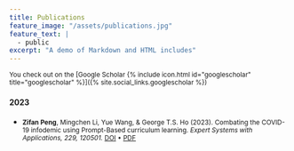 ```yaml
---
title: Publications
feature_image: "/assets/publications.jpg"
feature_text: |
  - public
excerpt: "A demo of Markdown and HTML includes"
---
```


<small>
You check out on the [Google Scholar {% include icon.html id="googlescholar" title="googlescholar" %}]({% site.social_links.googlescholar %})
</small>

#### 2023

- <small>**Zifan Peng**, Mingchen Li, Yue Wang, & George T.S. Ho (2023). Combating the COVID-19 infodemic using Prompt-Based curriculum learning. *Expert Systems with Applications, 229, 120501.* [DOI](https://doi.org/10.1016/j.eswa.2023.120501) • [PDF](https://pdf.sciencedirectassets.com/271506/1-s2.0-S0957417423X00141/1-s2.0-S0957417423010035/main.pdf?X-Amz-Security-Token=IQoJb3JpZ2luX2VjEGIaCXVzLWVhc3QtMSJIMEYCIQCYIHMJGpx4Gn4fsVCW0SrUhYcDsNKRyCJv4GDZ3bIM7wIhAPYd22qmNnAUnvruGyTOSPRD0RQ%2B14fXX9gwwSRAdhnkKrwFCOv%2F%2F%2F%2F%2F%2F%2F%2F%2F%2FwEQBRoMMDU5MDAzNTQ2ODY1IgzwMC54SCxVDCw0%2FGgqkAUfqKcxBPqFOBeqdGNEeRvHjP8%2FdzRx5rS8ACkabw9i%2BFyMc04jL4FyYFGRVJ%2FNQ%2B7ONhvewdRA8SVDkympuUt9AgQrUA%2BdbXRLSVekhh7uqDu8e5S5h8MJiFnN1EvIV9tPUJ%2FpjcbLOZc9u%2F6hiU7j0gpExDfXedTchlP9HuRXddi4rlysyTp%2Ff5qIElAAHeULscC03LNTVnmP3Y%2BzrotNqbkOatVnZkfVG9v9ogHEsz77N9dgWl37wEPWg9%2FndBsG4exr2h%2Bukil%2B3J7yIAtohGcBUSMAzzOq3xEFQqxuQHKvBKIli1i5Uf93KPaRicVPVPUBT3SCOm4hR%2BzdKziHtJRAxqobNTvTFlpklfDt%2FTlOImxIAq1vDtYxjqQWr2h%2FCZtRJ1AdSFMrudZPkoS9%2Bfq8jh9Ylm1bZ%2Fl5DngxrlHd7CoZQYeFSJLeZ0Po1P7d6IsNxa%2BBO9ZjRFcsTa0cQfCzZxQzmq7Xyv3%2BmrfJU3JXkxwFTsw%2B7vspXQwo7twjMlRx%2Bejeif8EImJum6GfePk%2BTcXFIRePEpqIjzPciFdTl%2BDTwj3W8%2BHe1bWwIFCQgWD0Sft9bXdRq4jHSnlKlq6bRBAjuJCKzBBlhbmNlIpScRw%2FETh%2BiRni6mkE6mTkHMj35DYEep%2BJjtOQfx8hS5jOn93drLbG45ioV4G4kk%2Fp83E06c8mzhGeVmNLfzpcA3xIwE9kGMO6739bSWjGQCPSewdD8VmZOYzRW0S8bA5aLAX5zLo6B8U0xapuqQhs1T9v3wUq17DOAzCBKvagAvzPQe8rnNHs4ix6e1vrjapD%2Fo6mXqI0IYfVF5wi00ZrlxanlLvw7jisqRN0XP1xnmyzChP2vKZ%2BQEFiZ1a81TCP8POlBjqwAV0hOayzzQOKvrYcfsh7pB387EKnjueABaZu3uclTDIVMecxEqc1yf3GkplvQXioKdfja%2FRWjb8ZaK%2By%2BfccdcuWZhH1dOrRC8sZrCTvXAfXSle59Yt4ZSQsSzD%2B9W1P4DuFFRsSMYeMpCio49JG2B0BGEFifGV4ndUgWjJl0ffp6n2VWM1WOraLt%2FXYozhL%2Bp2I63m0DIUv3j%2BwYtKFcIlX4iI9BMyVkcFCcU%2FvjgIT&X-Amz-Algorithm=AWS4-HMAC-SHA256&X-Amz-Date=20230723T103153Z&X-Amz-SignedHeaders=host&X-Amz-Expires=300&X-Amz-Credential=ASIAQ3PHCVTYVAISMWP4%2F20230723%2Fus-east-1%2Fs3%2Faws4_request&X-Amz-Signature=64d63540c87c5fc4dd7f76c11f9d6790ea4a4ec2879fa7c71b9ca29a6d54f555&hash=b7f14fb910b405cd7595a4357ccaaf2de0ee8cb63c46ff5f6c55aec3989d2a34&host=68042c943591013ac2b2430a89b270f6af2c76d8dfd086a07176afe7c76c2c61&pii=S0957417423010035&tid=spdf-d77c2791-4897-4255-a991-0fc76c844d9a&sid=3813387910436844ed3ab2050ec1a1df8e89gxrqa&type=client&tsoh=d3d3LnNjaWVuY2VkaXJlY3QuY29t&ua=0e095101075d55550055&rr=7eb341a02fa10955&cc=hk)
</small>


